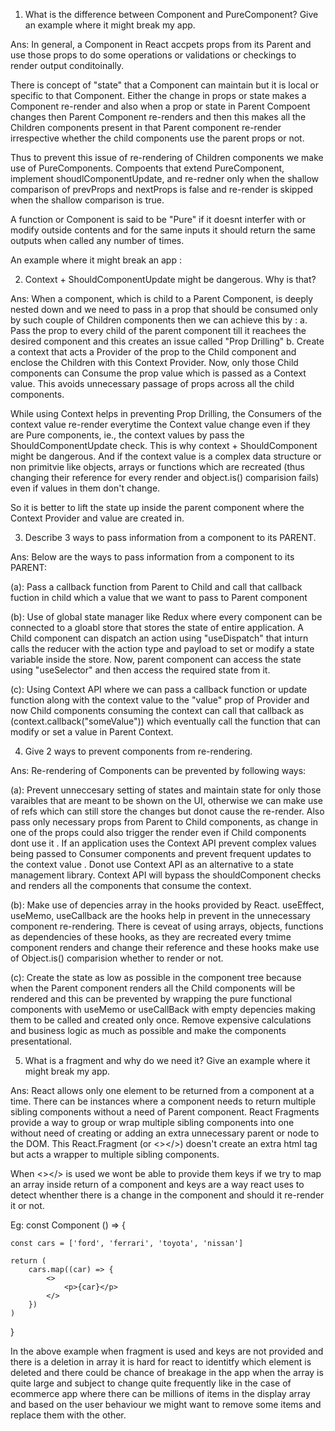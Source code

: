 1. What is the difference between Component and PureComponent? Give
an example where it might break my app.

Ans: In general, a Component in React accpets props from its Parent and use those props to do some operations or validations or checkings to render output conditoinally. 

There is concept of "state" that a Component can maintain but it is local or specific to that Component. Either the change in props or state makes a Component re-render and also when a prop or state in Parent Compoent changes then Parent Component re-renders and then this makes all the Children components present in that Parent component re-render irrespective whether the child components use the parent props or not. 

Thus to prevent this issue of re-rendering of Children components we make use of PureComponents. Compoents that extend PureComponent, implement shoudlComponentUpdate, and re-redner only when the shallow comparison of prevProps and nextProps is false and re-render is skipped when the shallow comparison is true.

A function or Component is said to be "Pure" if it doesnt interfer with or modify outside contents and for the same inputs it should return the same outputs when called any number of times.

An example where it might break an app :


2. Context + ShouldComponentUpdate might be dangerous. Why is that?

Ans: When a component, which is child to a Parent Component, is deeply nested down and we need to pass in a prop that should be consumed only by such couple of Children components then we can achieve this by :
  a. Pass the prop to every child of the parent component till it reachees the desired component and this creates an issue called "Prop Drilling"
  b. Create a context that acts a Provider of the prop to the Child component and enclose the Children with this Context Provider. Now, only those Child components can Consume the prop value which is passed as a Context value. This avoids unnecessary passage of props across all the child components.

  While using Context helps in preventing Prop Drilling, the Consumers of the context value re-render everytime the Context value change even if they are Pure components, ie., the context values by pass the ShouldComponentUpdate check. This is why context + ShouldComponent might be dangerous. And if the context value is a complex data structure or non primitvie like objects, arrays or functions which are recreated (thus changing their reference for every render and object.is() comparision fails) even if values in them don't change.

  So it is better to lift the state up inside the parent component where the Context Provider  and value are created in.

  3. Describe 3 ways to pass information from a component to its PARENT.

  Ans: Below are the ways to pass information from a component to its PARENT:

  (a): Pass a callback function from Parent to Child and call that callback fuction in child which a value that we want to pass to Parent component

  (b): Use of global state manager like Redux where every component can be connected to a gloabl store that stores the state of entire application. A Child component can dispatch an action using "useDispatch" that inturn calls the reducer with the action type and payload to set or modify a state variable inside the store. Now, parent component can access the state using "useSelector" and then access the required state from it.

  (c): Using Context API where we can pass a callback function or update function along with the context value to the "value" prop of Provider and now Child components consuming the context can call that callback as (context.callback("someValue")) which eventually call the function that can modify or set a value in Parent Context.

  4. Give 2 ways to prevent components from re-rendering.

  Ans: Re-rendering of Components can be prevented by following ways:

  (a): Prevent unneccesary setting of states and maintain state for only those varaibles that are meant to be shown on the UI, otherwise we can make use of refs which can still store the changes but donot cause the re-render. Also pass only necessary props from Parent to Child components, as change in one of the props could also trigger the render even if Child components dont use it . If an application uses the Context API prevent complex values being passed to Consumer components and prevent frequent updates to the context value . Donot use Context API as an alternative to a state management library. Context API will bypass the shouldComponent checks and renders all the components that consume the context.

  (b): Make use of depencies array in the hooks provided by React. useEffect, useMemo, useCallback are the hooks help in prevent in the unnecessary component re-rendering. There is ceveat of using arrays, objects, functions as dependencies of these hooks, as they are recreated every tmime  component renders and change their reference and these hooks make use of Object.is() comparision whether to render or not.

  (c): Create the state as low as possible in the component tree because when the Parent component renders all the Child components will be rendered and this can be prevented by wrapping the pure functional components with useMemo or useCallBack with empty depencies making them to be called and created only once. Remove expensive calculations and business logic as much as possible and make the components presentational.

  5. What is a fragment and why do we need it? Give an example where it might break my app.

  Ans: React allows only one element to be returned from a component at a time. There can be instances where a component needs to return multiple sibling components without a need of Parent component. React Fragments provide a way to group or wrap multiple sibling components into one without need of creating or adding an extra unnecessary parent or node to the DOM. This React.Fragment (or <></>) doesn't create an extra html tag but acts a wrapper to multiple sibling components.

  When <></> is used we wont be able to provide them keys if we try to map an array inside return of a component and keys are a way react uses to detect whenther there is a change in the component and should it re-render it or not.

 Eg: const Component () => {
    
    const cars = ['ford', 'ferrari', 'toyota', 'nissan']

    return (
        cars.map((car) => {
            <>
                <p>{car}</p>
            </>
        })
    )
 }

 In the above example when fragment is used and keys are not provided and there is a deletion in array it is hard for react to identitfy which element is deleted and there could be chance of breakage in the app when the array is quite large and subject to change quite frequently like in the case of ecommerce app where there can be millions of items in the display array and based on the user behaviour we might want to remove some items and replace them with the other.

 


